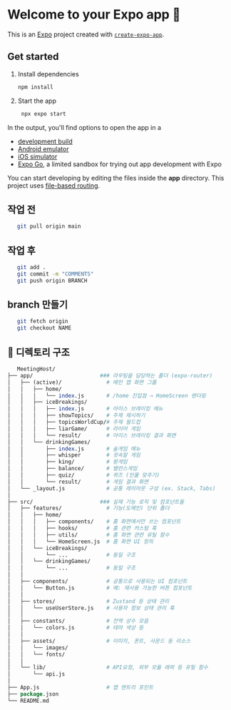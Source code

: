 # Welcome to your Expo app 👋

This is an [Expo](https://expo.dev) project created with [`create-expo-app`](https://www.npmjs.com/package/create-expo-app).

## Get started

1. Install dependencies

   ```bash
   npm install
   ```

2. Start the app

   ```bash
    npx expo start
   ```

In the output, you'll find options to open the app in a

- [development build](https://docs.expo.dev/develop/development-builds/introduction/)
- [Android emulator](https://docs.expo.dev/workflow/android-studio-emulator/)
- [iOS simulator](https://docs.expo.dev/workflow/ios-simulator/)
- [Expo Go](https://expo.dev/go), a limited sandbox for trying out app development with Expo

You can start developing by editing the files inside the **app** directory. This project uses [file-based routing](https://docs.expo.dev/router/introduction).

## 작업 전

   ```bash
      git pull origin main
   ```

## 작업 후 

   ```bash
      git add .
      git commit -m "COMMENTS"
      git push origin BRANCH
   ```

## branch 만들기

   ```bash
      git fetch origin
      git checkout NAME
   ```

## 📁 디렉토리 구조
```perl
   MeetingHost/
├── app/                     ### 라우팅을 담당하는 폴더 (expo-router)
│   ├── (active)/              # 메인 앱 화면 그룹
│   │   ├── home/
│   │   │   └── index.js       # /home 진입점 → HomeScreen 렌더링
│   │   ├── iceBreakings/
│   │   │   ├── index.js       # 아이스 브레이킹 메뉴
│   │   │   ├── showTopics/    # 주제 제시하기
│   │   │   ├── topicsWorldCup/# 주제 월드컵
│   │   │   ├── liarGame/      # 라이어 게임
│   │   │   └── result/        # 아이스 브레이킹 결과 화면
│   │   └── drinkingGames/
│   │       ├── index.js       # 술게임 메뉴
│   │       ├── whisper        # 귓속말 게임
│   │       ├── king/          # 왕게임
│   │       ├── balance/       # 밸런스게임
│   │       ├── quiz/          # 퀴즈 (인물 맞추기)
│   │       └── result/        # 게임 결과 화면
│   └── _layout.js             # 공통 레이아웃 구성 (ex. Stack, Tabs)
│
├── src/                     ### 실제 기능 로직 및 컴포넌트들
│   ├── features/              # 기능(도메인) 단위 폴더
│   │   ├── home/
│   │   │   ├── components/    # 홈 화면에서만 쓰는 컴포넌트
│   │   │   ├── hooks/         # 홈 관련 커스텀 훅
│   │   │   ├── utils/         # 홈 화면 관련 유틸 함수
│   │   │   └── HomeScreen.js  # 홈 화면 UI 정의
│   │   └── iceBreakings/
│   │       └── ...            # 동일 구조
│   │   └── drinkingGames/
│   │       └── ...            # 동일 구조
│   │
│   ├── components/            # 공통으로 사용되는 UI 컴포넌트
│   │   └── Button.js          # 예: 재사용 가능한 버튼 컴포넌트
│   │
│   ├── stores/                # Zustand 등 상태 관리
│   │   └── useUserStore.js    # 사용자 정보 상태 관리 훅
│   │
│   ├── constants/             # 전역 상수 모음
│   │   └── colors.js          # 테마 색상 등
│   │
│   ├── assets/                # 이미지, 폰트, 사운드 등 리소스
│   │   └── images/          
│   │   └── fonts/          
│   │
│   └── lib/                   # API요청, 외부 모듈 래퍼 등 유틸 함수
│       └── api.js
│
├── App.js                     # 앱 엔트리 포인트
├── package.json
└── README.md

```